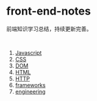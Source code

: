 # front-end-notes
前端知识学习总结，持续更新完善。

<br/>

1. [Javascript](./javascript/README.md)
2. [CSS]()
3. [DOM]()
4. [HTML]()
5. [HTTP]()
6. [frameworks]()
7. [engineering]()